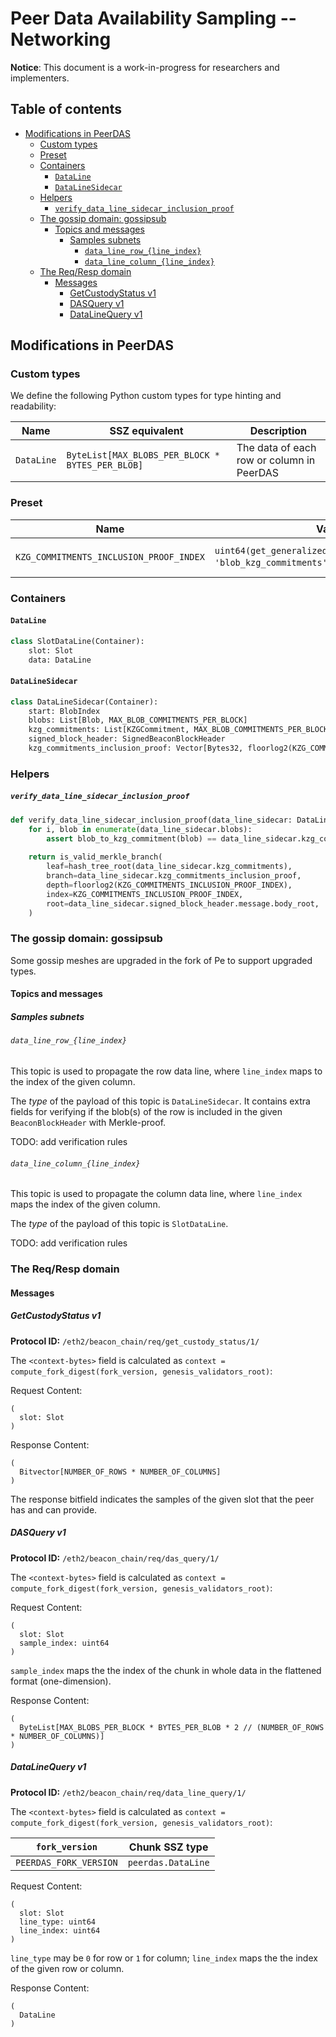 # Peer Data Availability Sampling -- Networking

**Notice**: This document is a work-in-progress for researchers and implementers.

## Table of contents

<!-- TOC -->
<!-- START doctoc generated TOC please keep comment here to allow auto update -->
<!-- DON'T EDIT THIS SECTION, INSTEAD RE-RUN doctoc TO UPDATE -->

- [Modifications in PeerDAS](#modifications-in-peerdas)
  - [Custom types](#custom-types)
  - [Preset](#preset)
  - [Containers](#containers)
    - [`DataLine`](#dataline)
    - [`DataLineSidecar`](#datalinesidecar)
  - [Helpers](#helpers)
      - [`verify_data_line_sidecar_inclusion_proof`](#verify_data_line_sidecar_inclusion_proof)
  - [The gossip domain: gossipsub](#the-gossip-domain-gossipsub)
    - [Topics and messages](#topics-and-messages)
      - [Samples subnets](#samples-subnets)
        - [`data_line_row_{line_index}`](#data_line_row_line_index)
        - [`data_line_column_{line_index}`](#data_line_column_line_index)
  - [The Req/Resp domain](#the-reqresp-domain)
    - [Messages](#messages)
      - [GetCustodyStatus v1](#getcustodystatus-v1)
      - [DASQuery v1](#dasquery-v1)
      - [DataLineQuery v1](#datalinequery-v1)

<!-- END doctoc generated TOC please keep comment here to allow auto update -->
<!-- /TOC -->

## Modifications in PeerDAS

### Custom types

We define the following Python custom types for type hinting and readability:

| Name | SSZ equivalent | Description |
| - | - | - |
| `DataLine`   | `ByteList[MAX_BLOBS_PER_BLOCK * BYTES_PER_BLOB]` | The data of each row or column in PeerDAS |

### Preset

| Name                                     | Value                             | Description                                                         |
|------------------------------------------|-----------------------------------|---------------------------------------------------------------------|
| `KZG_COMMITMENTS_INCLUSION_PROOF_INDEX`   | `uint64(get_generalized_index(BeaconBlockBody, 'blob_kzg_commitments'))` (= 27) | <!-- predefined --> Merkle proof index for `blob_kzg_commitments` |


### Containers

#### `DataLine`

```python
class SlotDataLine(Container):
    slot: Slot
    data: DataLine
```

#### `DataLineSidecar`

```python
class DataLineSidecar(Container):
    start: BlobIndex
    blobs: List[Blob, MAX_BLOB_COMMITMENTS_PER_BLOCK]
    kzg_commitments: List[KZGCommitment, MAX_BLOB_COMMITMENTS_PER_BLOCK]  # All KZGCommitment in BeaconBlock
    signed_block_header: SignedBeaconBlockHeader
    kzg_commitments_inclusion_proof: Vector[Bytes32, floorlog2(KZG_COMMITMENTS_INCLUSION_PROOF_INDEX)]
```

### Helpers

##### `verify_data_line_sidecar_inclusion_proof`

```python
def verify_data_line_sidecar_inclusion_proof(data_line_sidecar: DataLineSidecar) -> bool:
    for i, blob in enumerate(data_line_sidecar.blobs):
        assert blob_to_kzg_commitment(blob) == data_line_sidecar.kzg_commitments[start + i]
 
    return is_valid_merkle_branch(
        leaf=hash_tree_root(data_line_sidecar.kzg_commitments),
        branch=data_line_sidecar.kzg_commitments_inclusion_proof,
        depth=floorlog2(KZG_COMMITMENTS_INCLUSION_PROOF_INDEX),
        index=KZG_COMMITMENTS_INCLUSION_PROOF_INDEX,
        root=data_line_sidecar.signed_block_header.message.body_root,
    )
```

### The gossip domain: gossipsub

Some gossip meshes are upgraded in the fork of Pe to support upgraded types.

#### Topics and messages

##### Samples subnets

###### `data_line_row_{line_index}`

This topic is used to propagate the row data line, where `line_index` maps to the index of the given column.

The *type* of the payload of this topic is `DataLineSidecar`. It contains extra fields for verifying if the blob(s) of the row is included in the given `BeaconBlockHeader` with Merkle-proof.

TODO: add verification rules

###### `data_line_column_{line_index}`

This topic is used to propagate the column data line, where `line_index` maps the index of the given column.

The *type* of the payload of this topic is `SlotDataLine`.

TODO: add verification rules

### The Req/Resp domain

#### Messages

##### GetCustodyStatus v1

**Protocol ID:** `/eth2/beacon_chain/req/get_custody_status/1/`

The `<context-bytes>` field is calculated as `context = compute_fork_digest(fork_version, genesis_validators_root)`:

Request Content:
```
(
  slot: Slot
)
```

Response Content:
```
(
  Bitvector[NUMBER_OF_ROWS * NUMBER_OF_COLUMNS]
)
```

The response bitfield indicates the samples of the given slot that the peer has and can provide.

##### DASQuery v1

**Protocol ID:** `/eth2/beacon_chain/req/das_query/1/`

The `<context-bytes>` field is calculated as `context = compute_fork_digest(fork_version, genesis_validators_root)`:

Request Content:
```
(
  slot: Slot
  sample_index: uint64
)
```

`sample_index` maps the the index of the chunk in whole data in the flattened format (one-dimension).

Response Content:
```
(
  ByteList[MAX_BLOBS_PER_BLOCK * BYTES_PER_BLOB * 2 // (NUMBER_OF_ROWS * NUMBER_OF_COLUMNS)]
)
```

##### DataLineQuery v1

**Protocol ID:** `/eth2/beacon_chain/req/data_line_query/1/`

The `<context-bytes>` field is calculated as `context = compute_fork_digest(fork_version, genesis_validators_root)`:

[1]: # (eth2spec: skip)

| `fork_version`           | Chunk SSZ type                |
|--------------------------|-------------------------------|
| `PEERDAS_FORK_VERSION`   | `peerdas.DataLine`           |

Request Content:
```
(
  slot: Slot
  line_type: uint64
  line_index: uint64
)
```

`line_type` may be `0` for row or `1` for column; `line_index` maps the the index of the given row or column.

Response Content:
```
(
  DataLine
)
```
